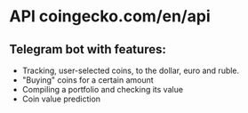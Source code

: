 # API coingecko.com/en/api
## Telegram bot with features:
* Tracking, user-selected coins, to the dollar, euro and ruble.
* "Buying" coins for a certain amount
* Compiling a portfolio and checking its value
* Coin value prediction
